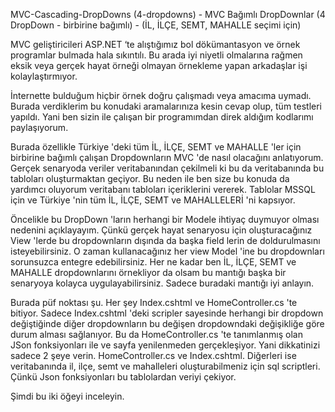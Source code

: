 MVC-Cascading-DropDowns (4-dropdowns) - MVC Bağımlı DropDownlar (4 DropDown - birbirine bağımlı) - (İL, İLÇE, SEMT, MAHALLE seçimi için)

MVC geliştiricileri ASP.NET ‘te alıştığımız bol dökümantasyon ve örnek programlar bulmada hala sıkıntılı. Bu arada iyi 
niyetli olmalarına rağmen eksik veya gerçek hayat örneği olmayan  örnekleme yapan arkadaşlar işi kolaylaştırmıyor. 

İnternette bulduğum hiçbir örnek doğru çalışmadı veya amacıma uymadı. Burada verdiklerim bu konudaki aramalarınıza 
kesin cevap olup, tüm testleri yapıldı. Yani ben sizin ile çalışan bir programımdan direk aldığım kodlarımı paylaşıyorum. 

Burada özellikle Türkiye 'deki tüm İL, İLÇE, SEMT ve MAHALLE 'ler için birbirine bağımlı çalışan Dropdownların MVC 'de 
nasıl olacağını anlatıyorum. Gerçek senaryoda veriler veritabanından çekilmeli ki bu da veritabanında bu tabloları 
oluşturmaktan geçiyor. Bu neden ile ben size bu konuda da yardımcı oluyorum veritabanı tabloları içeriklerini vererek. 
Tablolar MSSQL için ve Türkiye 'nin tüm   İL, İLÇE, SEMT ve MAHALLELERİ 'ni kapsıyor. 

Öncelikle bu DropDown 'ların herhangi bir Modele ihtiyaç duymuyor olması nedenini açıklayayım. Çünkü gerçek hayat
senaryosu için oluşturacağınız View 'lerde bu dropdownların dışında da başka  field lerin de doldurulmasını 
isteyebilirsiniz. O zaman kullanacağınız her view Model 'ine bu dropdownları sorunsuzca entegre edebilirsiniz. 
Her ne kadar ben İL, İLÇE, SEMT ve MAHALLE dropdownlarını örnekliyor da olsam bu mantığı başka bir senaryoya 
kolayca uygulayabilirsiniz. Sadece buradaki mantığı iyi anlayın.

Burada püf noktası şu. Her şey Index.cshtml  ve HomeController.cs 'te bitiyor. Sadece Index.cshtml 'deki scripler sayesinde herhangi bir dropdown değiştiğinde diğer dropdownların bu değişen dropdowndaki değişikliğe göre durum alması sağlanıyor. Bu da HomeController.cs 'te tanımlanmış olan JSon fonksiyonları ile ve sayfa yenilenmeden gerçekleşiyor.
Yani dikkatinizi sadece 2 şeye verin. HomeController.cs ve Index.cshtml. Diğerleri ise veritabanında il, ilçe, semt ve mahalleleri oluşturabilmeniz için sql scriptleri. Çünkü Json fonksiyonları bu tablolardan veriyi çekiyor.

Şimdi bu iki öğeyi inceleyin.


